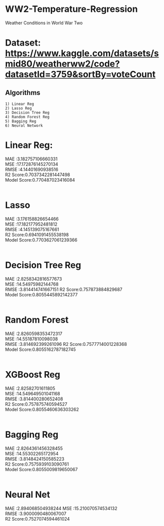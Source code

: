 # WW2-Temperature-Regression
Weather Conditions in World War Two
# Dataset: https://www.kaggle.com/datasets/smid80/weatherww2/code?datasetId=3759&sortBy=voteCount

## Algorithms
    1) Linear Reg
    2) Lasso Reg                
    3) Decision Tree Reg         
    4) Random Forest Reg              
    5) Bagging Reg                
    6) Neural Network

# Linear Reg:
MAE :3.182757106660331<br>
MSE :17.172876145270134<br>
RMSE :4.14401690938516<br>
R2 Score:0.7037342281447498<br>
Model Score:0.770487023416084<br>
<br>
# Lasso
MAE :3.176158826654466<br>
MSE :17.182177952481812<br>
RMSE :4.145139075167661<br>
R2 Score:0.6941091455538198<br>
Model Score:0.7703627061239366<br>
<br>
# Decision Tree Reg<br>
MAE :2.8258342816577673<br>
MSE :14.54975982144768<br>
RMSE :3.814414741667151
R2 Score:0.757873884829687<br>
Model Score:0.8055445892142377<br>
<br>
# Random Forest<br>
MAE :2.8260598353472317<br>
MSE :14.55187810098038<br>
RMSE :3.814692399261096
R2 Score:0.7577714001228368<br>
Model Score:0.8055162787182745<br>
<br>
# XGBoost Reg<br>
MAE :2.82582701611805<br>
MSE :14.549649501041168<br>
RMSE :3.814400280652408<br>
R2 Score:0.757875740594527<br>
Model Score:0.8055460636303262<br>
<br>
# Bagging Reg<br>
MAE :2.8264361456328455<br>
MSE :14.55302265172954<br>
RMSE :3.8148424150585223<br>
R2 Score:0.7575939103090761<br>
Model Score:0.8055009819650067<br>
<br>
# Neural Net<br>
MAE :2.894068504938244
MSE :15.210070574534132<br>
RMSE :3.9000090480067007<br>
R2 Score:0.7527074594461024<br>
